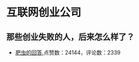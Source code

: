 #  互联网创业公司 
## 那些创业失败的人，后来怎么样了？
- [肥虫的回答](https://www.zhihu.com/question/30261645/answer/110877277),点赞数：24144，评论数：2339
